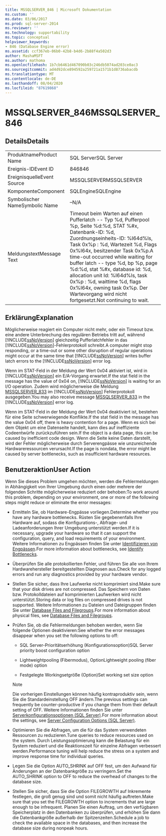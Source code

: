 ```yaml
---
title: MSSQLSERVER_846 | Microsoft Dokumentation
ms.custom: ''
ms.date: 03/06/2017
ms.prod: sql-server-2014
ms.reviewer: ''
ms.technology: supportability
ms.topic: conceptual
helpviewer_keywords:
- 846 (Database Engine error)
ms.assetid: ccf367eb-06b0-42b8-b4d6-2b88f4a502d3
author: MashaMSFT
ms.author: mathoma
ms.openlocfilehash: 1b7cb6461d467090b03c246db5074ad203ce0ac3
ms.sourcegitcommit: ad4d92dce894592a259721a1571b1d8736abacdb
ms.translationtype: MT
ms.contentlocale: de-DE
ms.lasthandoff: 08/04/2020
ms.locfileid: "87619868"
---
```

# <a name="mssqlserver_846"></a><span data-ttu-id="8caa1-102">MSSQLSERVER_846</span><span class="sxs-lookup"><span data-stu-id="8caa1-102">MSSQLSERVER_846</span></span>
    
## <a name="details"></a><span data-ttu-id="8caa1-103">Details</span><span class="sxs-lookup"><span data-stu-id="8caa1-103">Details</span></span>  
  
|||  
|-|-|  
|<span data-ttu-id="8caa1-104">Produktname</span><span class="sxs-lookup"><span data-stu-id="8caa1-104">Product Name</span></span>|<span data-ttu-id="8caa1-105">SQL Server</span><span class="sxs-lookup"><span data-stu-id="8caa1-105">SQL Server</span></span>|  
|<span data-ttu-id="8caa1-106">Ereignis-ID</span><span class="sxs-lookup"><span data-stu-id="8caa1-106">Event ID</span></span>|<span data-ttu-id="8caa1-107">846</span><span class="sxs-lookup"><span data-stu-id="8caa1-107">846</span></span>|  
|<span data-ttu-id="8caa1-108">Ereignisquelle</span><span class="sxs-lookup"><span data-stu-id="8caa1-108">Event Source</span></span>|<span data-ttu-id="8caa1-109">MSSQLSERVER</span><span class="sxs-lookup"><span data-stu-id="8caa1-109">MSSQLSERVER</span></span>|  
|<span data-ttu-id="8caa1-110">Komponente</span><span class="sxs-lookup"><span data-stu-id="8caa1-110">Component</span></span>|<span data-ttu-id="8caa1-111">SQLEngine</span><span class="sxs-lookup"><span data-stu-id="8caa1-111">SQLEngine</span></span>|  
|<span data-ttu-id="8caa1-112">Symbolischer Name</span><span class="sxs-lookup"><span data-stu-id="8caa1-112">Symbolic Name</span></span>|<span data-ttu-id="8caa1-113">–</span><span class="sxs-lookup"><span data-stu-id="8caa1-113">N/A</span></span>|  
|<span data-ttu-id="8caa1-114">Meldungstext</span><span class="sxs-lookup"><span data-stu-id="8caa1-114">Message Text</span></span>|<span data-ttu-id="8caa1-115">Timeout beim Warten auf einen Pufferlatch -- Typ %d, Pufferpool %p, Seite %d:%d, STAT %#x, Datenbank-ID: %d, Zuordnungseinheits-ID: %I64d%ls, Task 0x%p : %d, Wartezeit %d, Flags 0x%I64x, besitzender Task 0x%p.</span><span class="sxs-lookup"><span data-stu-id="8caa1-115">A time-out occurred while waiting for buffer latch -- type %d, bp %p, page %d:%d, stat %#x, database id: %d, allocation unit Id: %I64d%ls, task 0x%p : %d, waittime %d, flags 0x%I64x, owning task 0x%p.</span></span> <span data-ttu-id="8caa1-116">Der Wartevorgang wird nicht fortgesetzt.</span><span class="sxs-lookup"><span data-stu-id="8caa1-116">Not continuing to wait.</span></span>|  
  
## <a name="explanation"></a><span data-ttu-id="8caa1-117">Erklärung</span><span class="sxs-lookup"><span data-stu-id="8caa1-117">Explanation</span></span>  
 <span data-ttu-id="8caa1-118">Möglicherweise reagiert ein Computer nicht mehr, oder ein Timeout bzw. eine andere Unterbrechung des regulären Betriebs tritt auf, während [!INCLUDE[ssNoVersion](../../includes/ssnoversion-md.md)] gleichzeitig Pufferlatchfehler in das [!INCLUDE[ssNoVersion](../../includes/ssnoversion-md.md)]-Fehlerprotokoll schreibt.</span><span class="sxs-lookup"><span data-stu-id="8caa1-118">A computer might stop responding, or a time-out or some other disruption of regular operations might occur at the same time that [!INCLUDE[ssNoVersion](../../includes/ssnoversion-md.md)] writes buffer latch errors to the [!INCLUDE[ssNoVersion](../../includes/ssnoversion-md.md)] error log.</span></span>  
  
 <span data-ttu-id="8caa1-119">Wenn im STAT-Feld in der Meldung der Wert 0x04 aktiviert ist, wird in [!INCLUDE[ssNoVersion](../../includes/ssnoversion-md.md)] ein E/A-Vorgang erwartet.</span><span class="sxs-lookup"><span data-stu-id="8caa1-119">If the stat field in the message has the value of 0x04 on, [!INCLUDE[ssNoVersion](../../includes/ssnoversion-md.md)] is waiting for an I/O operation.</span></span> <span data-ttu-id="8caa1-120">Zudem wird möglicherweise die Meldung [MSSQLSERVER_833](mssqlserver-833-database-engine-error.md) im [!INCLUDE[ssNoVersion](../../includes/ssnoversion-md.md)] Fehlerprotokoll ausgegeben.</span><span class="sxs-lookup"><span data-stu-id="8caa1-120">You may also receive message [MSSQLSERVER_833](mssqlserver-833-database-engine-error.md) in the [!INCLUDE[ssNoVersion](../../includes/ssnoversion-md.md)] error log.</span></span>  
  
 <span data-ttu-id="8caa1-121">Wenn im STAT-Feld in der Meldung der Wert 0x04 deaktiviert ist, bestehen für eine Seite schwerwiegende Konflikte.</span><span class="sxs-lookup"><span data-stu-id="8caa1-121">If the stat field in the message has the value 0x04 off, there is heavy contention for a page.</span></span> <span data-ttu-id="8caa1-122">Wenn es sich bei dem Objekt um eine Datenseite handelt, kann dies auf ineffiziente Codeentwürfe zurückzuführen sein.</span><span class="sxs-lookup"><span data-stu-id="8caa1-122">If the object is a data page, this can be caused by inefficient code design.</span></span> <span data-ttu-id="8caa1-123">Wenn die Seite keine Daten darstellt, wird der Fehler möglicherweise durch Serverengpässe wie unzureichende Hardwareressourcen verursacht.</span><span class="sxs-lookup"><span data-stu-id="8caa1-123">If the page is nondata, the error might be caused by server bottlenecks, such as insufficient hardware resources.</span></span>  
  
## <a name="user-action"></a><span data-ttu-id="8caa1-124">Benutzeraktion</span><span class="sxs-lookup"><span data-stu-id="8caa1-124">User Action</span></span>  
 <span data-ttu-id="8caa1-125">Wenn Sie dieses Problem umgehen möchten, werden die Fehlermeldungen in Abhängigkeit von Ihrer Umgebung durch einen oder mehrere der folgenden Schritte möglicherweise reduziert oder behoben:</span><span class="sxs-lookup"><span data-stu-id="8caa1-125">To work around this problem, depending on your environment, one or more of the following steps might reduce or eliminate the error messages:</span></span>  
  
-   <span data-ttu-id="8caa1-126">Ermitteln Sie, ob Hardware-Engpässe vorliegen.</span><span class="sxs-lookup"><span data-stu-id="8caa1-126">Determine whether you have any hardware bottlenecks.</span></span> <span data-ttu-id="8caa1-127">Rüsten Sie gegebenenfalls Ihre Hardware auf, sodass die Konfigurations-, Abfrage- und Ladeanforderungen Ihrer Umgebung unterstützt werden.</span><span class="sxs-lookup"><span data-stu-id="8caa1-127">If it is necessary, upgrade your hardware so that it can support the configuration, query, and load requirements of your environment.</span></span> <span data-ttu-id="8caa1-128">Weitere Informationen zu Engpässen finden Sie unter [Identifizieren von Engpässen](../performance/identify-bottlenecks.md).</span><span class="sxs-lookup"><span data-stu-id="8caa1-128">For more information about bottlenecks, see [Identify Bottlenecks](../performance/identify-bottlenecks.md).</span></span>  
  
-   <span data-ttu-id="8caa1-129">Überprüfen Sie alle protokollierten Fehler, und führen Sie alle von Ihrem Hardwarehersteller bereitgestellten Diagnosen aus.</span><span class="sxs-lookup"><span data-stu-id="8caa1-129">Check for any logged errors and run any diagnostics provided by your hardware vendor.</span></span>  
  
-   <span data-ttu-id="8caa1-130">Stellen Sie sicher, dass Ihre Laufwerke nicht komprimiert sind.</span><span class="sxs-lookup"><span data-stu-id="8caa1-130">Make sure that your disk drives are not compressed.</span></span> <span data-ttu-id="8caa1-131">Das Speichern von Daten bzw. Protokolldateien auf komprimierten Laufwerken wird nicht unterstützt.</span><span class="sxs-lookup"><span data-stu-id="8caa1-131">Storing data or log files on compressed drives is not supported.</span></span> <span data-ttu-id="8caa1-132">Weitere Informationen zu Dateien und Dateigruppen finden Sie unter [Database Files and Filegroups](../databases/database-files-and-filegroups.md).</span><span class="sxs-lookup"><span data-stu-id="8caa1-132">For more information about physical files, see [Database Files and Filegroups](../databases/database-files-and-filegroups.md).</span></span>  
  
-   <span data-ttu-id="8caa1-133">Prüfen Sie, ob die Fehlermeldungen behoben werden, wenn Sie folgende Optionen deaktivieren:</span><span class="sxs-lookup"><span data-stu-id="8caa1-133">See whether the error messages disappear when you set the following options to off:</span></span>  
  
    -   <span data-ttu-id="8caa1-134">SQL Server-Prioritätserhöhung (Konfigurationsoption)</span><span class="sxs-lookup"><span data-stu-id="8caa1-134">SQL Server priority boost configuration option</span></span>  
  
    -   <span data-ttu-id="8caa1-135">Lightweightpooling (Fibermodus), Option</span><span class="sxs-lookup"><span data-stu-id="8caa1-135">Lightweight pooling (fiber mode) option</span></span>  
  
    -   <span data-ttu-id="8caa1-136">Festgelegte Workingsetgröße (Option)</span><span class="sxs-lookup"><span data-stu-id="8caa1-136">Set working set size option</span></span>  
  
    > [!NOTE]  
    >  <span data-ttu-id="8caa1-137">Die vorherigen Einstellungen können häufig kontraproduktiv sein, wenn Sie die Standardeinstellung OFF ändern.</span><span class="sxs-lookup"><span data-stu-id="8caa1-137">The previous settings can frequently be counter-productive if you change them from their default setting of OFF.</span></span> <span data-ttu-id="8caa1-138">Weitere Informationen finden Sie unter [Serverkonfigurationsoptionen &#40;SQL Server&#41;](../../database-engine/configure-windows/server-configuration-options-sql-server.md).</span><span class="sxs-lookup"><span data-stu-id="8caa1-138">For more information about the settings, see [Server Configuration Options &#40;SQL Server&#41;](../../database-engine/configure-windows/server-configuration-options-sql-server.md).</span></span>  
  
-   <span data-ttu-id="8caa1-139">Optimieren Sie die Abfragen, um die für das System verwendeten Ressourcen zu reduzieren.</span><span class="sxs-lookup"><span data-stu-id="8caa1-139">Tune queries to reduce resources used on the system.</span></span> <span data-ttu-id="8caa1-140">Durch Leistungsoptimierung kann die Belastung für ein System reduziert und die Reaktionszeit für einzelne Abfragen verbessert werden.</span><span class="sxs-lookup"><span data-stu-id="8caa1-140">Performance tuning will help reduce the stress on a system and improve response time for individual queries.</span></span>  
  
-   <span data-ttu-id="8caa1-141">Legen Sie die Option AUTO_SHRINK auf OFF fest, um den Aufwand für Änderungen an der Datenbankgröße zu verringern.</span><span class="sxs-lookup"><span data-stu-id="8caa1-141">Set the AUTO_SHRINK option to OFF to reduce the overhead of changes to the database size.</span></span>  
  
-   <span data-ttu-id="8caa1-142">Stellen Sie sicher, dass Sie die Option FILEGROWTH auf Inkremente festlegen, die groß genug sind und somit nicht häufig auftreten.</span><span class="sxs-lookup"><span data-stu-id="8caa1-142">Make sure that you set the FILEGROWTH option to increments that are large enough to be infrequent.</span></span> <span data-ttu-id="8caa1-143">Planen Sie einen Auftrag, um den verfügbaren Speicherplatz in den Datenbanken zu überprüfen, und erhöhen Sie dann die Datenbankgröße außerhalb der Spitzenzeiten.</span><span class="sxs-lookup"><span data-stu-id="8caa1-143">Schedule a job to check the available space in the databases, and then increase the database size during nonpeak hours.</span></span>  
  
  
